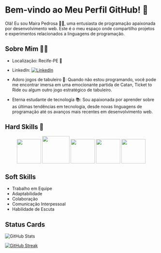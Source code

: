 # Bem-vindo ao Meu Perfil GitHub! 👋

Olá! Eu sou Maira Pedrosa 👩‍💻, uma entusiasta de programação apaixonada por desenvolvimento web. Este é o meu espaço onde compartilho projetos e experimentos relacionados a linguagens de programação.

## Sobre Mim 🙋‍♀️

- Localização: Recife-PE 🌴
- LinkedIn: [![LinkedIn](https://img.shields.io/badge/-LinkedIn-0077B5?style=flat-square&logo=linkedin&logoColor=white)](https://www.linkedin.com/in/ma%C3%ADra-pedrosa-17b946200/)

- Adoro jogos de tabuleiro 🎲: Quando não estou programando, você pode me encontrar imersa em uma emocionante partida de Catan, Ticket to Ride ou algum outro jogo estratégico de tabuleiro.

- Eterna estudante de tecnologia 📚: Sou apaixonada por aprender sobre as últimas tendências em tecnologia, desde novas linguagens de programação até os avanços mais recentes em desenvolvimento web.

## Hard Skills 🚀 

<p align="center">
  <img src="https://cdn.jsdelivr.net/gh/devicons/devicon/icons/html5/html5-original.svg"  width="80">
  <img src="https://cdn.jsdelivr.net/gh/devicons/devicon/icons/css3/css3-original-wordmark.svg" width="90">
  <img src="https://cdn.jsdelivr.net/gh/devicons/devicon/icons/java/java-plain.svg"  width="80">
 <img src="https://cdn.jsdelivr.net/gh/devicons/devicon/icons/javascript/javascript-original.svg"  width="80">  
  <img src="https://cdn.jsdelivr.net/gh/devicons/devicon/icons/angularjs/angularjs-plain.svg" width="80">
</p>

## Soft Skills
 - Trabalho em Equipe
 - Adaptabilidade
 - Colaboração
 - Comunicação Interpessoal
 - Habilidade de Escuta

## Status Cards
   ![GitHub Stats](https://github-readme-stats.vercel.app/api?username=maira&theme=transparent&bg_color=000&border_color=30A3DC&show_icons=true&icon_color=30A3DC&title_color=E94D5F&text_color=FFF)

[![GitHub Streak](https://streak-stats.demolab.com/?user=SEUUSERNAME&theme=bear&background=000&border=30A3DC&dates=FFF)](https://git.io/streak-stats)
